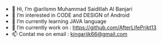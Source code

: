- 👋 Hi, I’m @arilsmn Muhammad Saidillah Al Banjari <!-- You can call me ari / abe -->
- 👀 I’m interested in CODE and DESIGN of Android
- 🌱 I’m currently learning JAVA language
- 💞️ I’m currently work on : https://github.com/AfterLifePrjkt13
- 📫 Contat me on email : kingarijk66@gmail.com

<!---
arilsmn/arilsmn is a ✨ special ✨ repository because its `README.md` (this file) appears on your GitHub profile.
You can click the Preview link to take a look at your changes.
--->
